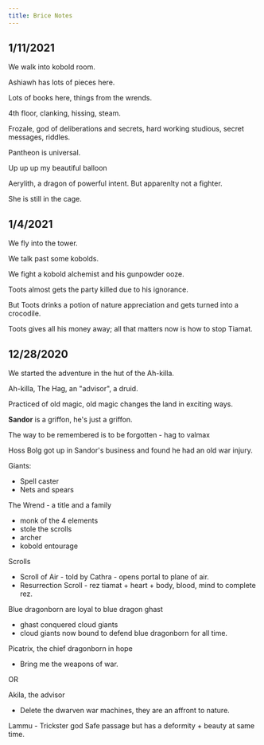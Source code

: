 ```yaml
---
title: Brice Notes
---
```


## 1/11/2021
We walk into kobold room.

Ashiawh has lots of pieces here. 

Lots of books here, things from the wrends.

4th floor, clanking, hissing, steam.

Frozale, god of deliberations and secrets, hard working studious, secret messages, riddles. 

Pantheon is universal.

Up up up my beautiful balloon

Aerylith, a dragon of powerful intent. But apparenlty not a fighter.

She is still in the cage.



## 1/4/2021

We fly into the tower.  

We talk past some kobolds.  

We fight a kobold alchemist and his gunpowder ooze.  

Toots almost gets the party killed due to his ignorance.  

But Toots drinks a potion of nature appreciation and gets turned into a crocodile.  

Toots gives all his money away; all that matters now is how to stop Tiamat.   


## 12/28/2020

We started the adventure in the hut of the Ah-killa.

Ah-killa, The Hag, an "advisor", a druid.

Practiced of old magic, old magic changes the land in exciting ways.

**Sandor** is a griffon, he's just a griffon.

The way to be remembered is to be forgotten - hag to valmax

Hoss Bolg got up in Sandor's business and found he had an old war injury.

Giants:  
* Spell caster   
* Nets and spears  

The Wrend - a title and a family
- monk of the 4 elements
- stole the scrolls
- archer
- kobold entourage

Scrolls
* Scroll of Air - told by Cathra - opens portal to plane of air.   
* Resurrection Scroll - rez tiamat + heart + body, blood, mind to complete rez.   

Blue dragonborn are loyal to blue dragon ghast
- ghast conquered cloud giants  
- cloud giants now bound to defend blue dragonborn for all time.  

Picatrix, the chief dragonborn in hope  
- Bring me the weapons of war.  

OR

Akila, the advisor 
- Delete the dwarven war machines, they are an affront to nature.

Lammu - Trickster god
Safe passage but has a deformity + beauty at same time.
